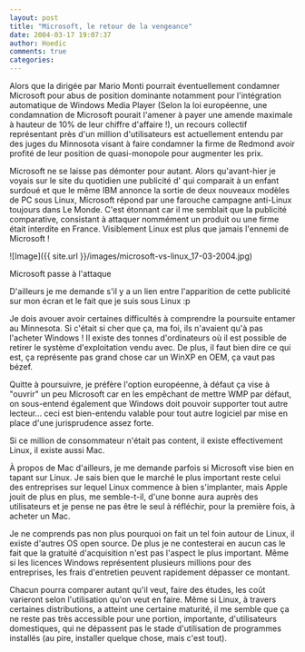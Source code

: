 ```yaml
---
layout: post
title: "Microsoft, le retour de la vengeance"
date: 2004-03-17 19:07:37
author: Hoedic
comments: true
categories: 
---
```



Alors que la  dirigée par Mario Monti pourrait éventuellement condamner Microsoft pour abus de position dominante notamment pour l'intégration automatique de Windows Media Player (Selon la loi européenne, une condamnation de Microsoft pourait l'amener à payer une amende maximale à hauteur de 10% de leur chiffre d'affaire !), un recours collectif représentant près d'un million d'utilisateurs est actuellement entendu par des juges du Minnosota visant à faire condamner la firme de Redmond  avoir profité de leur position de quasi-monopole pour augmenter les prix.

Microsoft ne se laisse pas démonter pour autant. Alors qu'avant-hier je voyais sur le site du quotidien  une publicité d' qui comparait  à un enfant surdoué et que le même IBM annonce la sortie de deux nouveaux modèles de PC sous Linux, Microsoft répond par une farouche campagne anti-Linux toujours dans Le Monde. C'est étonnant car il me semblait que la publicité comparative, consistant à attaquer nommément un produit ou une firme était interdite en France. Visiblement Linux est plus que jamais l'ennemi de Microsoft !

![Image]({{ site.url }}/images/microsoft-vs-linux_17-03-2004.jpg)
<div class="photoattrib">Microsoft passe à l'attaque</div>



D'ailleurs je me demande s'il y a un lien entre l'apparition de cette publicité sur mon écran et le fait que je suis sous Linux :p

Je dois avouer avoir certaines difficultés à comprendre la poursuite entamer au Minnesota. Si c'était si cher que ça, ma foi, ils n'avaient qu'à pas l'acheter Windows ! Il existe des tonnes d'ordinateurs où il est possible de retirer le système d'exploitation vendu avec. De plus, il faut bien dire ce qui est, ça représente pas grand chose car un WinXP en OEM, ça vaut pas bézef.

Quitte à poursuivre, je préfère l'option européenne, à défaut ça vise à "ouvrir" un peu Microsoft car en les empêchant de mettre WMP par défaut, on sous-entend également que Windows doit pouvoir supporter tout autre lecteur... ceci est bien-entendu valable pour tout autre logiciel par mise en place d'une jurisprudence assez forte.

Si ce million de consommateur n'était pas content, il existe effectivement Linux, il existe aussi Mac.

À propos de Mac d'ailleurs, je me demande parfois si Microsoft vise bien en tapant sur Linux. Je sais bien que le marché le plus important reste celui des entreprises sur lequel Linux commence à bien s'implanter, mais Apple jouit de plus en plus, me semble-t-il, d'une bonne aura auprès des utilisateurs et je pense ne pas être le seul à réfléchir, pour la première fois, à acheter un Mac.

Je ne comprends pas non plus pourquoi on fait un tel foin autour de Linux, il existe d'autres OS open source. De plus je ne contesterai en aucun cas le fait que la gratuité d'acquisition n'est pas l'aspect le plus important. Même si les licences Windows représentent plusieurs millions pour des entreprises, les frais d'entretien peuvent rapidement dépasser ce montant.

Chacun pourra comparer autant qu'il veut, faire des études, les coût varieront selon l'utilisation qu'on veut en faire. Même si Linux, à travers certaines distributions, a atteint une certaine maturité, il me semble que ça ne reste pas très accessible pour une portion, importante, d'utilisateurs domestiques, qui ne dépassent pas le stade d'utilisation de programmes installés (au pire, installer quelque chose, mais c'est tout).